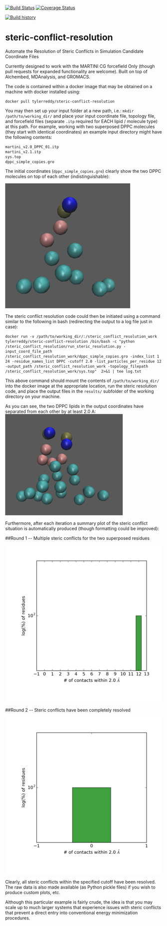 [![Build Status](https://travis-ci.org/tylerjereddy/steric-conflict-resolution.svg?branch=master)](https://travis-ci.org/tylerjereddy/steric-conflict-resolution)
[![Coverage Status](https://coveralls.io/repos/github/tylerjereddy/steric-conflict-resolution/badge.svg?branch=master)](https://coveralls.io/github/tylerjereddy/steric-conflict-resolution?branch=master)

[![Build history](https://buildstats.info/travisci/chart/tylerjereddy/steric-conflict-resolution)](https://travis-ci.org/tylerjereddy/steric-conflict-resolution/builds)
# steric-conflict-resolution
Automate the Resolution of Steric Conflicts in Simulation Candidate Coordinate Files

Currently designed to work with the MARTINI CG forcefield Only (though pull requests for expanded functionality are welcome). Built on top of Alchembed, MDAnalysis, and GROMACS.

The code is contained within a docker image that may be obtained on a machine with docker installed using:
```
docker pull tylerreddy/steric-conflict-resolution
```

You may then set up your input folder at a new path, i.e.: `mkdir /path/to/working_dir/` and place your input coordinate file, topology file, and forcefield files (separate `.itp` required for EACH lipid / molecule type) at this path. For example, working with two superposed DPPC molecules (they start with identical coordinates) an example input directory might have the following contents:
```
martini_v2.0_DPPC_01.itp
martini_v2.1.itp
sys.top
dppc_simple_copies.gro
```
The initial coordinates (`dppc_simple_copies.gro`) clearly show the two DPPC molecules on top of each other (indistinguishable): 

![DPPC before](images/dppc_before.png)  

The steric conflict resolution code could then be initiated using a command similar to the following in bash (redirecting the output to a log file just in case):
```
docker run -v /path/to/working_dir/:/steric_conflict_resolution_work tylerreddy/steric-conflict-resolution /bin/bash -c "python /steric_conflict_resolution/run_steric_resolution.py -input_coord_file_path /steric_conflict_resolution_work/dppc_simple_copies.gro -index_list 1 24 -residue_names_list DPPC -cutoff 2.0 -list_particles_per_residue 12 -output_path /steric_conflict_resolution_work -topology_filepath /steric_conflict_resolution_work/sys.top"  2>&1 | tee log.txt
```

This above command should mount the contents of `/path/to/working_dir/` into the docker image at the appropriate location, run the steric resolution code, and place the output files in the `results/` subfolder of the working directory on your machine.

As you can see, the two DPPC lipids in the output coordinates have separated from each other by at least 2.0 A:
![DPPC after](images/dppc_after.png) 

Furthermore, after each iteration a summary plot of the steric conflict situation is automatically produced (though formatting could be improved):

##Round 1 -- Multiple steric conflicts for the two superposed residues

![round 1](images/cumulative_per_residue_steric_conflicts_round_1.png) 

##Round 2 -- Steric conflicts have been completely resolved

![round 2](images/cumulative_per_residue_steric_conflicts_round_2.png) 

Clearly, all steric conflicts within the specified cutoff have been resolved. The raw data is also made available (as Python pickle files) if you wish to produce custom plots, etc.

Although this particular example is fairly crude, the idea is that you may scale up to much larger systems that experience issues with steric conflicts that prevent a direct entry into conventional energy minimization procedures.
